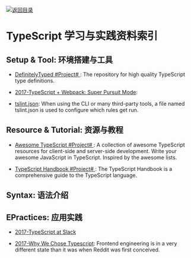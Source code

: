 [![返回目录](https://parg.co/UGo)](https://parg.co/b4z) 
 


 


 


 





# TypeScript 学习与实践资料索引


## Setup & Tool: 环境搭建与工具



- [DefinitelyTyped #Project# ](https://github.com/DefinitelyTyped/DefinitelyTyped): The repository for high quality TypeScript type definitions.


- [2017-TypeScript + Webpack: Super Pursuit Mode](https://medium.com/webpack/typescript-webpack-super-pursuit-mode-83cc568dea79): 

- [tslint.json](https://palantir.github.io/tslint/usage/tslint-json/): When using the CLI or many third-party tools, a file named tslint.json is used to configure which rules get run.


## Resource & Tutorial: 资源与教程



- [Awesome TypeScript #Project# ](https://github.com/dzharii/awesome-typescript): A collection of awesome TypeScript resources for client-side and server-side development. Write your awesome JavaScript in TypeScript. Inspired by the awesome lists.

- [TypeScript Handbook #Project# ](https://github.com/Microsoft/TypeScript-Handbook): The TypeScript Handbook is a comprehensive guide to the TypeScript language.



## Syntax: 语法介绍


## EPractices: 应用实践



- [2017-TypeScript at Slack](https://slack.engineering/typescript-at-slack-a81307fa288d)

- [2017-Why We Chose Typescript](https://redditblog.com/2017/06/30/why-we-chose-typescript/): Frontend engineering is in a very different state than it was when Reddit was first conceived.


